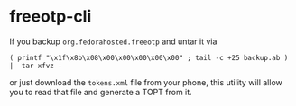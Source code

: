 freeotp-cli
===========

If you backup `org.fedorahosted.freeotp` and untar it via

    ( printf "\x1f\x8b\x08\x00\x00\x00\x00\x00" ; tail -c +25 backup.ab ) |  tar xfvz -

or just download the `tokens.xml` file from your phone, this utility will
allow you to read that file and generate a TOPT from it.
